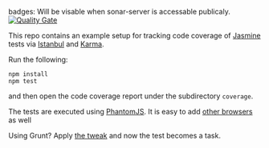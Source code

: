 badges: 
Will be visable when sonar-server is accessable publicaly. 
[![Quality Gate](http://localhost:9000/api/badges/measure?key=node:coverage-jasmine-istanbul-karma&metric=coverage)](http://localhost:9000/api/badges/measure?key=node:coverage-jasmine-istanbul-karma&metric=coverage)


This repo contains an example setup for tracking code coverage of [Jasmine](http://pivotal.github.io/jasmine/) tests via [Istanbul](http://gotwarlost.github.io/istanbul/) and [Karma](http://karma-runner.github.io/).

Run the following:

```
npm install
npm test
```

and then open the code coverage report under the subdirectory `coverage`.

The tests are executed using [PhantomJS](http://phantomjs.org). It is easy to add [other browsers](http://karma-runner.github.io/0.10/config/browsers.html) as well

Using Grunt? Apply [the tweak](https://github.com/ariya/coverage-jasmine-istanbul-karma/tree/grunt) and now the test becomes a task.


